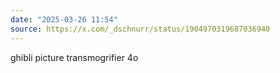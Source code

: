 ```yaml
---
date: "2025-03-26 11:54"
source: https://x.com/_dschnurr/status/1904970319687036940
---
```


ghibli picture transmogrifier 4o
